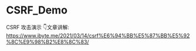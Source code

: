 # CSRF_Demo
CSRF 攻击演示
👇文章讲解:
https://www.ibyte.me/2021/03/14/csrf%E6%94%BB%E5%87%BB%E5%92%8C%E9%98%B2%E8%8C%83/
